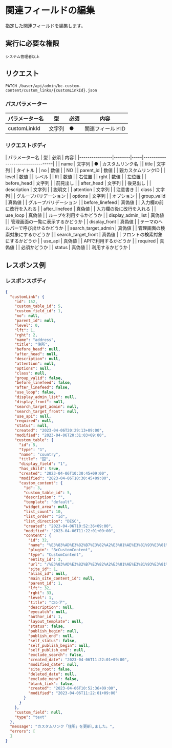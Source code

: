 # 関連フィールドの編集

指定した関連フィールドを編集します。
## 実行に必要な権限

```
システム管理者以上
```

## リクエスト
```
PATCH /baser/api/admin/bc-custom-content/custom_links/{customLinkId}.json
```

### パスパラメーター

| パラメーター名   | 型   | 必須  | 内容                             |
|-----------|-----|-----|--------------------------------|
| customLinkId   | 文字列 | ●   | 関連フィールドID                    |

### リクエストボディ

| パラメーター名        | 型      | 必須  | 内容                               |
|----------------|--------|-----|----------------------------------|                          |
| name          | 文字列    |  ●   | カスタムリンク名                             |
| title          | 文字列    |     | タイトル                  |
| no          | 数値     |     | NO                         |
| parent_id          | 数値     |     | 親カスタムリンクID                         |
| level          | 数値     |     | レベル                         |
| lft          | 数値     |     | 右位置                         |
| rght          | 数値  |     | 左位置                         |
| before_head          | 文字列 |     | 前見出し                         |
| after_head          | 文字列 |     | 後見出し                         |
| description          | 文字列 |     | 説明文                         |
| attention          | 文字列 |     | 注意書き                         |
| class          | 文字列 |     | グループバリデーション                         |
| options          | 文字列 |     | オプション                         |
| group_valid          | 真偽値 |     | グループバリデーション                         |
| before_linefeed          | 真偽値 |     | 入力欄の前に改行を入れる                         |
| after_linefeed          | 真偽値 |     | 入力欄の後に改行を入れる                         |
| use_loop          | 真偽値 |     | ループを利用するかどうか                         |
| display_admin_list          | 真偽値 |     | 管理画面の一覧に表示するかどうか                         |
| display_front          | 真偽値 |     | テーマのヘルパーで呼び出せるかどうか                         |
| search_target_admin          | 真偽値 |     | 管理画面の検索対象にするかどうか                         |
| search_target_front          | 真偽値 |     | フロントの検索対象にするかどうか                         |
| use_api          | 真偽値 |     | APIで利用するかどうか                         |
| required          | 真偽値 |     | 必須かどうか                         |
| status          | 真偽値 |     | 利用するかどうか                         |


## レスポンス例

### レスポンスボディ

```json
{
  "customLink": {
    "id": 152,
    "custom_table_id": 5,
    "custom_field_id": 1,
    "no": null,
    "parent_id": null,
    "level": 0,
    "lft": 1,
    "rght": 2,
    "name": "address",
    "title": "住所",
    "before_head": null,
    "after_head": null,
    "description": null,
    "attention": null,
    "options": null,
    "class": null,
    "group_valid": false,
    "before_linefeed": false,
    "after_linefeed": false,
    "use_loop": false,
    "display_admin_list": null,
    "display_front": null,
    "search_target_admin": null,
    "search_target_front": null,
    "use_api": null,
    "required": null,
    "status": null,
    "created": "2023-04-06T20:29:13+09:00",
    "modified": "2023-04-06T20:31:03+09:00",
    "custom_table": {
      "id": 5,
      "type": "1",
      "name": "country",
      "title": "国",
      "display_field": "1",
      "has_child": true,
      "created": "2023-04-06T10:30:45+09:00",
      "modified": "2023-04-06T10:30:45+09:00",
      "custom_content": {
        "id": 3,
        "custom_table_id": 5,
        "description": "",
        "template": "default",
        "widget_area": null,
        "list_count": 10,
        "list_order": "id",
        "list_direction": "DESC",
        "created": "2023-04-06T10:52:36+09:00",
        "modified": "2023-04-06T11:22:01+09:00",
        "content": {
          "id": 32,
          "name": "%E3%83%AD%E3%82%B7%E3%82%A2%E3%81%AE%E3%81%93%E3%81%A8",
          "plugin": "BcCustomContent",
          "type": "CustomContent",
          "entity_id": 3,
          "url": "/%E3%83%AD%E3%82%B7%E3%82%A2%E3%81%AE%E3%81%93%E3%81%A8/",
          "site_id": 1,
          "alias_id": null,
          "main_site_content_id": null,
          "parent_id": 1,
          "lft": 32,
          "rght": 33,
          "level": 1,
          "title": "ロシア",
          "description": null,
          "eyecatch": null,
          "author_id": 1,
          "layout_template": null,
          "status": false,
          "publish_begin": null,
          "publish_end": null,
          "self_status": false,
          "self_publish_begin": null,
          "self_publish_end": null,
          "exclude_search": false,
          "created_date": "2023-04-06T11:22:01+09:00",
          "modified_date": null,
          "site_root": false,
          "deleted_date": null,
          "exclude_menu": false,
          "blank_link": false,
          "created": "2023-04-06T10:52:36+09:00",
          "modified": "2023-04-06T11:22:01+09:00"
        }
      }
    },
    "custom_field": null,
    "type": "text"
  },
  "message": "カスタムリンク「住所」を更新しました。",
  "errors": [
  ]
}
```
